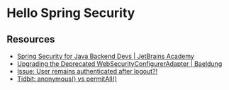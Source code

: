 # Hello Spring Security

## Resources
- [Spring Security for Java Backend Devs | JetBrains Academy](https://hyperskill.org/tracks/38?category=2)
- [Upgrading the Deprecated WebSecurityConfigurerAdapter | Baeldung](https://www.baeldung.com/spring-deprecated-websecurityconfigureradapter)
- [Issue: User remains authenticated after logout?!](https://stackoverflow.com/questions/36557294/spring-security-logout-does-not-work-does-not-clear-security-context-and-authe)
- [Tidbit: anonymous() vs permitAll()](https://stackoverflow.com/questions/51395906/understanding-the-difference-of-permitall-and-anonymous-in-spring-security)